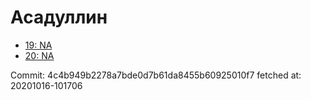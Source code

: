 # Асадуллин
- [19: NA](19.md)
- [20: NA](20.md)

Commit: 4c4b949b2278a7bde0d7b61da8455b60925010f7
 fetched at: 20201016-101706
